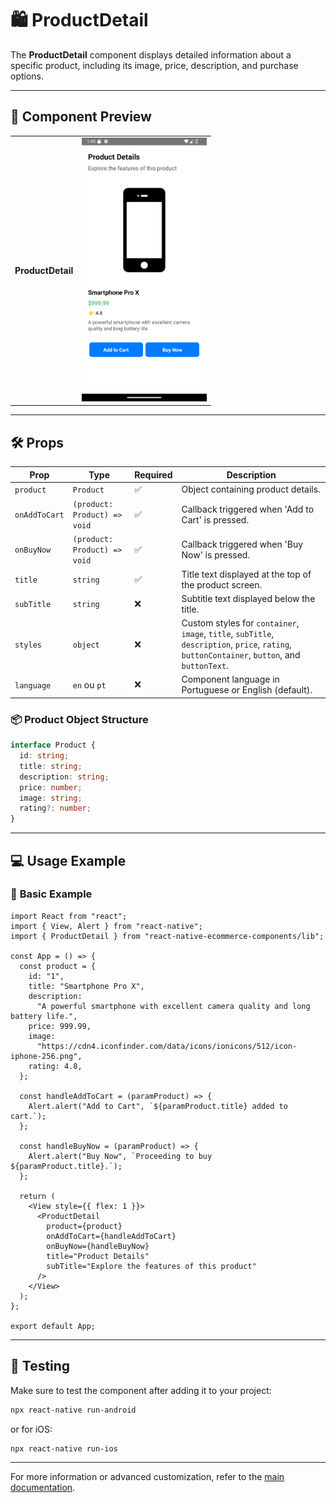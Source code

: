 # 🛍️ **ProductDetail**

The **ProductDetail** component displays detailed information about a specific product, including its image, price, description, and purchase options.

---

## 📸 **Component Preview**

<table>
  <tr>
    <td><strong>ProductDetail</strong></td>
    <td><img src="../../Images/ProductDetail.png" alt="ProductDetail" width="200"/></td>
  </tr>
</table>

---

## 🛠️ **Props**

| Prop          | Type                         | Required | Description                                                                                                                                   |
| ------------- | ---------------------------- | -------- | --------------------------------------------------------------------------------------------------------------------------------------------- |
| `product`     | `Product`                    | ✅       | Object containing product details.                                                                                                            |
| `onAddToCart` | `(product: Product) => void` | ✅       | Callback triggered when 'Add to Cart' is pressed.                                                                                             |
| `onBuyNow`    | `(product: Product) => void` | ✅       | Callback triggered when 'Buy Now' is pressed.                                                                                                 |
| `title`       | `string`                     | ✅       | Title text displayed at the top of the product screen.                                                                                        |
| `subTitle`    | `string`                     | ❌       | Subtitle text displayed below the title.                                                                                                      |
| `styles`      | `object`                     | ❌       | Custom styles for `container`, `image`, `title`, `subTitle`, `description`, `price`, `rating`, `buttonContainer`, `button`, and `buttonText`. |
| `language`         | `en` ou `pt`                 | ❌          | Component language in Portuguese or English (default). |

### 📦 **Product Object Structure**

```ts
interface Product {
  id: string;
  title: string;
  description: string;
  price: number;
  image: string;
  rating?: number;
}
```

---

## 💻 **Usage Example**

### 📝 **Basic Example**

```tsx
import React from "react";
import { View, Alert } from "react-native";
import { ProductDetail } from "react-native-ecommerce-components/lib";

const App = () => {
  const product = {
    id: "1",
    title: "Smartphone Pro X",
    description:
      "A powerful smartphone with excellent camera quality and long battery life.",
    price: 999.99,
    image:
      "https://cdn4.iconfinder.com/data/icons/ionicons/512/icon-iphone-256.png",
    rating: 4.8,
  };

  const handleAddToCart = (paramProduct) => {
    Alert.alert("Add to Cart", `${paramProduct.title} added to cart.`);
  };

  const handleBuyNow = (paramProduct) => {
    Alert.alert("Buy Now", `Proceeding to buy ${paramProduct.title}.`);
  };

  return (
    <View style={{ flex: 1 }}>
      <ProductDetail
        product={product}
        onAddToCart={handleAddToCart}
        onBuyNow={handleBuyNow}
        title="Product Details"
        subTitle="Explore the features of this product"
      />
    </View>
  );
};

export default App;
```

---

## 🧪 **Testing**

Make sure to test the component after adding it to your project:

```sh
npx react-native run-android
```

or for iOS:

```sh
npx react-native run-ios
```

---

For more information or advanced customization, refer to the [main documentation](../../README.md).
